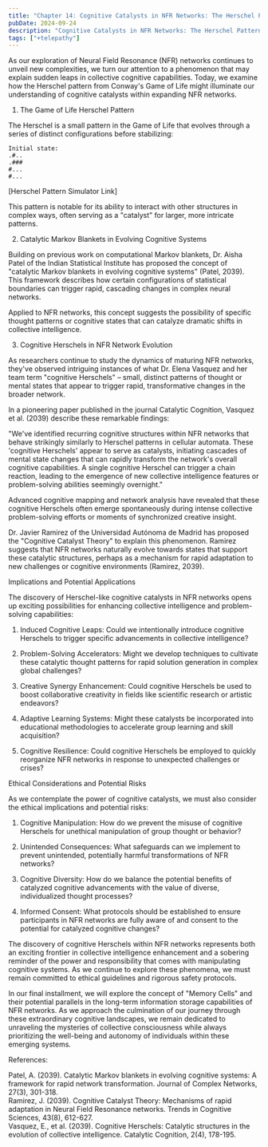 ```yaml
---
title: "Chapter 14: Cognitive Catalysts in NFR Networks: The Herschel Pattern Paradigm"
pubDate: 2024-09-24
description: "Cognitive Catalysts in NFR Networks: The Herschel Pattern Paradigm"
tags: ["+telepathy"]
---
```


As our exploration of Neural Field Resonance (NFR) networks continues to unveil new complexities, we turn our attention to a phenomenon that may explain sudden leaps in collective cognitive capabilities. Today, we examine how the Herschel pattern from Conway's Game of Life might illuminate our understanding of cognitive catalysts within expanding NFR networks.

1. The Game of Life Herschel Pattern

The Herschel is a small pattern in the Game of Life that evolves through a series of distinct configurations before stabilizing:

```
Initial state:
.#..
.###
#...
#...
```

[Herschel Pattern Simulator Link]

This pattern is notable for its ability to interact with other structures in complex ways, often serving as a "catalyst" for larger, more intricate patterns.

2. Catalytic Markov Blankets in Evolving Cognitive Systems

Building on previous work on computational Markov blankets, Dr. Aisha Patel of the Indian Statistical Institute has proposed the concept of "catalytic Markov blankets in evolving cognitive systems" (Patel, 2039). This framework describes how certain configurations of statistical boundaries can trigger rapid, cascading changes in complex neural networks.

Applied to NFR networks, this concept suggests the possibility of specific thought patterns or cognitive states that can catalyze dramatic shifts in collective intelligence.

3. Cognitive Herschels in NFR Network Evolution

As researchers continue to study the dynamics of maturing NFR networks, they've observed intriguing instances of what Dr. Elena Vasquez and her team term "cognitive Herschels" – small, distinct patterns of thought or mental states that appear to trigger rapid, transformative changes in the broader network.

In a pioneering paper published in the journal Catalytic Cognition, Vasquez et al. (2039) describe these remarkable findings:

"We've identified recurring cognitive structures within NFR networks that behave strikingly similarly to Herschel patterns in cellular automata. These 'cognitive Herschels' appear to serve as catalysts, initiating cascades of mental state changes that can rapidly transform the network's overall cognitive capabilities. A single cognitive Herschel can trigger a chain reaction, leading to the emergence of new collective intelligence features or problem-solving abilities seemingly overnight."

Advanced cognitive mapping and network analysis have revealed that these cognitive Herschels often emerge spontaneously during intense collective problem-solving efforts or moments of synchronized creative insight.

Dr. Javier Ramirez of the Universidad Autónoma de Madrid has proposed the "Cognitive Catalyst Theory" to explain this phenomenon. Ramirez suggests that NFR networks naturally evolve towards states that support these catalytic structures, perhaps as a mechanism for rapid adaptation to new challenges or cognitive environments (Ramirez, 2039).

Implications and Potential Applications

The discovery of Herschel-like cognitive catalysts in NFR networks opens up exciting possibilities for enhancing collective intelligence and problem-solving capabilities:

1. Induced Cognitive Leaps: Could we intentionally introduce cognitive Herschels to trigger specific advancements in collective intelligence?

2. Problem-Solving Accelerators: Might we develop techniques to cultivate these catalytic thought patterns for rapid solution generation in complex global challenges?

3. Creative Synergy Enhancement: Could cognitive Herschels be used to boost collaborative creativity in fields like scientific research or artistic endeavors?

4. Adaptive Learning Systems: Might these catalysts be incorporated into educational methodologies to accelerate group learning and skill acquisition?

5. Cognitive Resilience: Could cognitive Herschels be employed to quickly reorganize NFR networks in response to unexpected challenges or crises?

Ethical Considerations and Potential Risks

As we contemplate the power of cognitive catalysts, we must also consider the ethical implications and potential risks:

1. Cognitive Manipulation: How do we prevent the misuse of cognitive Herschels for unethical manipulation of group thought or behavior?

2. Unintended Consequences: What safeguards can we implement to prevent unintended, potentially harmful transformations of NFR networks?

3. Cognitive Diversity: How do we balance the potential benefits of catalyzed cognitive advancements with the value of diverse, individualized thought processes?

4. Informed Consent: What protocols should be established to ensure participants in NFR networks are fully aware of and consent to the potential for catalyzed cognitive changes?

The discovery of cognitive Herschels within NFR networks represents both an exciting frontier in collective intelligence enhancement and a sobering reminder of the power and responsibility that comes with manipulating cognitive systems. As we continue to explore these phenomena, we must remain committed to ethical guidelines and rigorous safety protocols.

In our final installment, we will explore the concept of "Memory Cells" and their potential parallels in the long-term information storage capabilities of NFR networks. As we approach the culmination of our journey through these extraordinary cognitive landscapes, we remain dedicated to unraveling the mysteries of collective consciousness while always prioritizing the well-being and autonomy of individuals within these emerging systems.

References:

Patel, A. (2039). Catalytic Markov blankets in evolving cognitive systems: A framework for rapid network transformation. Journal of Complex Networks, 27(3), 301-318.  
Ramirez, J. (2039). Cognitive Catalyst Theory: Mechanisms of rapid adaptation in Neural Field Resonance networks. Trends in Cognitive Sciences, 43(8), 612-627.  
Vasquez, E., et al. (2039). Cognitive Herschels: Catalytic structures in the evolution of collective intelligence. Catalytic Cognition, 2(4), 178-195.